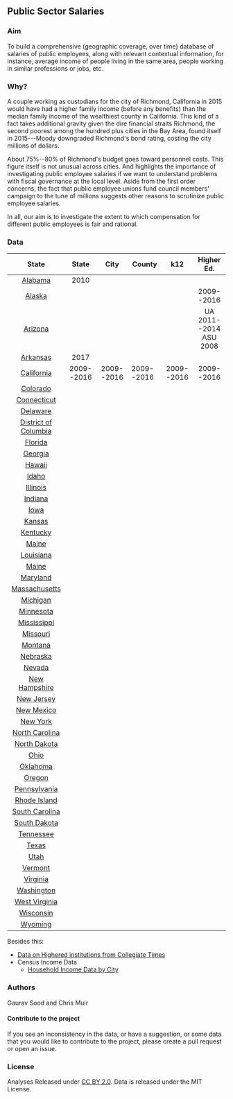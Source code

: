 ## Public Sector Salaries

### Aim 

To build a comprehensive (geographic coverage, over time) database of salaries of public employees, along with relevant contextual information, for instance, average income of people living in the same area, people working in similar professions or jobs, etc.  

### Why?

A couple working as custodians for the city of Richmond, California in 2015 would have had a higher family income (before any benefits) than the median family income of the wealthiest county in California. This kind of a fact takes additional gravity given the dire financial straits Richmond, the second poorest among the hundred plus cities in the Bay Area, found itself in 2015---Moody downgraded Richmond's bond rating, costing the city millions of dollars.  

About 75%--80% of Richmond's budget goes toward personnel costs. This figure itself is not unusual across cities. And highlights the importance of investigating public employee salaries if we want to understand problems with fiscal governance at the local level.  Aside from the first order concerns, the fact that public employee unions fund council members' campaign to the tune of millions suggests other reasons to scrutinize public employee salaries. 

In all, our aim is to investigate the extent to which compensation for different public employees is fair and rational.

### Data 

|            State            |   State    |    City    | County     |    k12     |          Higher Ed.          |
| :-------------------------: | :--------: | :--------: | ---------- | :--------: | :--------------------------: |
|       [Alabama](al/)        |    2010    |            |            |            |                              |
|        [Alaska](ak/)        |            |            |            |            |          2009--2016          |
|       [Arizona](az/)        |            |            |            |            | UA 2011--2014<br /> ASU 2008 |
|       [Arkansas](ar/)       |    2017    |            |            |            |                              |
|      [California](ca/)      | 2009--2016 | 2009--2016 | 2009--2016 | 2009--2016 |          2009--2016          |
|       [Colorado](co/)       |            |            |            |            |                              |
|     [Connecticut](ct/)      |            |            |            |            |                              |
|       [Delaware](de/)       |            |            |            |            |                              |
| [District of Columbia](dc/) |            |            |            |            |                              |
|       [Florida](fl/)        |            |            |            |            |                              |
|       [Georgia](ga/)        |            |            |            |            |                              |
|        [Hawaii](hi/)        |            |            |            |            |                              |
|        [Idaho](id/)         |            |            |            |            |                              |
|       [Illinois](il/)       |            |            |            |            |                              |
|       [Indiana](in/)        |            |            |            |            |                              |
|         [Iowa](ia/)         |            |            |            |            |                              |
|        [Kansas](ks/)        |            |            |            |            |                              |
|       [Kentucky](ky/)       |            |            |            |            |                              |
|        [Maine](me/)         |            |            |            |            |                              |
|      [Louisiana](la/)       |            |            |            |            |                              |
|        [Maine](me/)         |            |            |            |            |                              |
|       [Maryland](md/)       |            |            |            |            |                              |
|    [Massachusetts](ma/)     |            |            |            |            |                              |
|       [Michigan](mi/)       |            |            |            |            |                              |
|      [Minnesota](mn/)       |            |            |            |            |                              |
|     [Mississippi](ms/)      |            |            |            |            |                              |
|       [Missouri](mo/)       |            |            |            |            |                              |
|       [Montana](mt/)        |            |            |            |            |                              |
|       [Nebraska](nb/)       |            |            |            |            |                              |
|        [Nevada](nv/)        |            |            |            |            |                              |
|    [New Hampshire](nh/)     |            |            |            |            |                              |
|      [New Jersey](nj/)      |            |            |            |            |                              |
|      [New Mexico](nm/)      |            |            |            |            |                              |
|       [New York](ny/)       |            |            |            |            |                              |
|    [North Carolina](nc/)    |            |            |            |            |                              |
|     [North Dakota](nd/)     |            |            |            |            |                              |
|         [Ohio](oh/)         |            |            |            |            |                              |
|       [Oklahoma](ok/)       |            |            |            |            |                              |
|        [Oregon](or/)        |            |            |            |            |                              |
|     [Pennsylvania](pa/)     |            |            |            |            |                              |
|     [Rhode Island](ri/)     |            |            |            |            |                              |
|    [South Carolina](sc/)    |            |            |            |            |                              |
|     [South Dakota](sd/)     |            |            |            |            |                              |
|      [Tennessee](tn/)       |            |            |            |            |                              |
|        [Texas](tx/)         |            |            |            |            |                              |
|         [Utah](ut/)         |            |            |            |            |                              |
|       [Vermont](vt/)        |            |            |            |            |                              |
|       [Virginia](va/)       |            |            |            |            |                              |
|      [Washington](wa/)      |            |            |            |            |                              |
|    [West Virginia](wv/)     |            |            |            |            |                              |
|      [Wisconsin](wi/)       |            |            |            |            |                              |
|       [Wyoming](wy/)        |            |            |            |            |                              |

Besides this: 

- [Data on Highered institutions from Collegiate Times](collegiate_times/)
- Census Income Data
  - [Household Income Data by City](census/hh_income_city.csv)


### Authors

Gaurav Sood and Chris Muir

#### Contribute to the project

If you see an inconsistency in the data, or have a suggestion, or some data that you would like to contribute to the project, please create a pull request or open an issue. 

### License

Analyses Released under [CC BY 2.0](https://creativecommons.org/licenses/by/2.0/). Data is released under the MIT License.